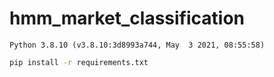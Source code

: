 # hmm_market_classification

`Python 3.8.10 (v3.8.10:3d8993a744, May  3 2021, 08:55:58)`

```bash
pip install -r requirements.txt
```
